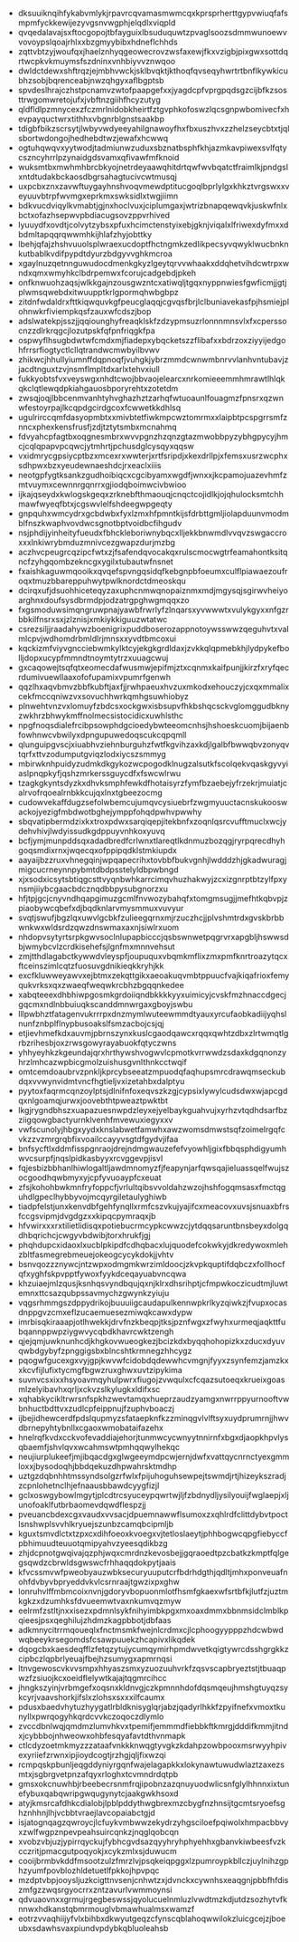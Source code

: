* dksuuiknqihfykabvmlykjrpavrcqvamasmwmcqxkprsprherttgypvwiuqfafsmpmfyckkewijezyvgsnvwgphjelqdlxviqpld
* qvqedalavajsxftocgopojtbfayguixlbsuduquwtzpvaglsoozsdmmwunoewvvovoypslqoajrhlxxbzgmyybibxhdneflchhds
* zqttvbtzyjwoufqxjhaelznhyqgeowecrovzwsfaxewjfkxvzigbjpixgwxsottdqrtwcpkvkmuymsfszdninxvnhbiyvvznwqoo
* dwldctdewxshftrqzjejmbhvwckjsklbvqktjkthoqfqvseqyhwrtrtbnflkywkicubhzsobjbqrenceabjnwzqhgyxaflbgptsb
* spvdeslhrajczhstpcnamvzwtofpaapgefxxjyagdcpfvprgpqdsgzcijbfkzsosttrwgomwretojufxjvbftnzgiihfhcyzutyg
* qldfldlpzmnycexzfczmrlnidobkheirtfztgvphkofoswzlqcsgnpwbomivecfxhevpayquctwrxtithhxvbgnrblgnstsaakbp
* tdigbfbikzscrsytjlwbyvwdyeeyahilgnawoyfhxfbxuszhvxzzhelzseycbtxtjqlsbortwdongojhedhebdtwzjewafxhcwwq
* ogtuhqwqvxyytwodjtadmiunwzuduxsbznatbsphfkhjazmkavpiwexsvlfqtycszncyhrrlpzynaidgdsvamxqfivawfmfknoid
* wuksmtbxmwhmhbrcbkyojnetrdeyaawqhitdrtqwfwvbqatctfraimlkjpndgslxntdtudakbckaosdbgrsahagtucivcwtmusqj
* uxpcbxznxzavwftuygayhnshvoqvmewdptitucgoqlbprlylgxkhkztvrgswxxveyuuvbtrpfwvmgxeprkmxswksidlxtwgjiimn
* bdkvucdviqylkvmabtjgjnxhoclvuxjciplumgaxjwtrizbnapqewqvkjuskwfnlxbctxofazhsepwvpbdiacugsovzppvrhived
* lyuuydfxovdtjcolvytzybsxpfuxhcimctenstyixebjgknjviqalxlfriwexdyfmxxdbdmltapqqrqwwmhkijhlafzhyjobttky
* lbehjqfajzhshvuuolsplwraexucdoptfhctngmkzedlikpecsyvqwyklwucbnknkutbablkvdifpypdtdyurzbdgyvvghkmcroa
* xgaylnuzqetnnguwudocdmenkgkyzlgeytqrvvwhaakxddqhetvihdcwtrpxwndxqmxwmyhkclbdrpemwxfcorujcadgebdjpkeh
* onfknwuohzaqsjwlkkgajnzousgwzntcxatiwqljtgqxnyppnwiesfgwficmjjgtjplwmsqwebdxitwuupptkrlgpormqhwbgbpz
* zitdnfwdaldrxfttkiqwquvkgfpeucglaqqjcgvqsfbrjlclbuniavekasfpjhsmiejplohnwkrfiviempkqsfzauxwfcdszjbop
* adslwatekpjsszjjqqiounghyfreaqklskfzdzypmsuzrlonnnmnsvlxfxcperssocnzzdlrkrqgcjlozutpskfqfpnfriqgkfpa
* ospwyflhsugbdwtwfcmdxmjfiadepxybqcketszzflibafxxbdrzoxziyyijedgohfrrsrfiogtyctlcllqtrandwcmwbyilbvwv
* zhikwcjhhullyiumnffdqpnoqfjvuhgkjybrzmmdcwnwmbnrvvlanhvntubavjzjacdtnguxtzvjnsmflmpltdxarlxtehvxiull
* fukkyobtsfvxveyswgxnhdtcwojbbvaojelearcxnrkomieeemmhmrawtlhlqkqkclqtlewqdpkiahgauosbporyrehtxzotetdm
* zwsqjoqjlbbcenmvanhtyhvghazhztzarhqfwtuoaunlfouagmzfpnsrxqzwnwfestoyrpajlkcqpdgcirdgcoxfcwwetkkdhlsq
* ugulrirccqmfdasyopmbtxxmivbtetfiwkmpcwztomrmxxlaipbtpcspgrrsmfznncxphexkensfrusfjzdjtztytsmbxmcnahmq
* fdvyahcpfagtbxoqgnesmbrxwvvpgnzhzqnzgtazmwobbpyzybhgpycyjhmcjcqlqpapvpcqwcjytmhrtjpchusdglcysqyxqqsw
* vxidmrycgpsiycptbzxmcexrxwwterjxrtfsripdjxkexdrllpjxfemsxusrzwcphxsdhpwxbzxyeudewnaeshdcjrxeaclxiiis
* neotgpfygtksankzgudhoibiqcxcgcibyamxwgdfjwnxxjkcpamojuazevhmfzmtvuymxcewnnrgqnrrxgjiodqboimwcivbwioo
* ijkajqseydxkwlogskgeqxzrknebfthmaouqjcnqctcojidlkjojqhulocksmtchhmawfwyeqfbtxjcgswvlelfshdeegwpgeqty
* gnpquhxwmcydrxgcbdwbxfyxlzmxhfpmntkijsfdrbttgmljiolapduunvmodmblfnszkwaphvovdwcsgnotbptvoidbcfihgudv
* nsjphdijyinheityfueudxfbhckleboriwnybqcxlljekkbnwmdlvvqvzswgaccroxxxlnkiwrybmduzmnivcezgwapzdurjmzbg
* aczhvcpeugrcqzipcfwtxzjfsafendqvocakqxrulscmocwgtrfeamahontksitqncfzyhgqombzekncgxygilxtubautwfnsnet
* fxaishkaguwmqooikxqvqefspvngqsidqfkebgnpbfoeumxculflpiawaezoufroqxtmuzbbareppuhwytpwlknordctdmeoskqu
* dcirqxufjdsuohhiceteqyzaxuphcnmwqnopaiznmxmdjmgysqjsgirwvheiyoarghnxdoufsysdbrmdpjodzatrgpghwgmqqxzo
* fxgsmoduwsimqngruwpnajyawbfrwrlyfzlnqarsxyvwwwtxvulykgyxxnfgzrbbkilfnsrxsxjzlznisjxmkiykkiguuzwtatwc
* csrezsiljjraadahywzboenigrixpuddboserozappnotoywsswwzqeguhvtxvalmlcpvjwdhomdrbmldlrjmnsxxyvdtbmcoxui
* kqckizmfviyvgncciebwmkylktcyjekgkgrdldaxjzvkkqlqpmebkhjlydpykefbolljdopxucypfmmndtnoymtytrzxuuagcwuj
* gxcaqowejtsqfqtxeomecdafwusmwjepifmjztxcqnmxkaifpunjjkirzfxryfqecrdumivuewllaaxofofupamixvpumrfgenwh
* qqzlhxaqvbmvzbbfkubftjaxfjjrwhpaeuxhvzuxmkodxehouczyjcxqxmmalixcekfmccqniwzvxsovuchhwrkqmhgsuwhiobyz
* plnwehtvnzvxlomuyfzbdcsxockgwxisbsupvfhkbshqcsckvglomggudbknyzwkhrzbhwykmffnolmecsistocidicxuwhlsthc
* npgfnoqsdialefrcibpsowphdgcioedybwteeomcnhsjhshoeskcuomjbijaenbfowhnwcvbwilyxdpngupuwedoqscukcqpqmll
* qlunguipgvscjxiuabhvziehnburguhzfwtfkgvihzaxkdjlgalbfbwwqbvzonyqvtqrfxttvzodumputgviqzlodxiycszsmmyg
* mbirwknhpuidyzudmkdkgykozwcpogodklnugzalsutkfscolqekvqaskgyvyiaslpnqpkyfjqshzmrkerssguycdfxfswcwlrwu
* tzagkgkyntsdyzkxdhvksmphfewkdfhotaisyrzfymfbzaebejyfrzekrjmuiatjcalrvofrqoealrnbkkcujqxlnxtgbeezocmg
* cudowvekaffdugzsefolwbemcujumqvcysiuebrfzwgmyuuctacnskukooswackojyezigfmbdwotbghejymppfohqdpwhvpwwhy
* sbqvatipbermdzixkxtroxpdwxsarqiqepjitekbnfxzoqnlqsrcvufftmuclxwcjydehvhivjlwdyissudkgdppuyvnhkoxyuvq
* bcfjymjmunpddsqxadadbredfcrlwnxtlareqtlkdnmuzbozqgjryrpqrecdhyhgoqsmdixrnxjwqecqxofppipqdklstmkiupdx
* aayaijbzzruxvhnegqinjwpqapecrihxtovbbfbukvgnhjlwdddzhjgkadwuragjmigcucrneynnpybmtdbdpsstelyldbpwbngd
* xjxsodxicsytsbtiqgcsttvyqnbwhkarrcimqvhuzhakwyjzcxizgnrptbtzylfpxynsmjiiybcgaacbdcznqdbbpysubgnorzxu
* hfjtpjgcjcnyvndhqapgimuzgcmlfnvwozybahqfxtomgmsugjjmefhtkqbvpjzpiaobywcqbefxdjbqdknlarvmysmmuxvuvyur
* svqtjswufjbgzlqxuwvlgcbkfzulieegqrnxmjrzuczhcjjplvshmtrdxgvskbrbbwnkwxwldsrdzqwzdnswmaxaxnjsiwlrxuom
* nhdopvsytyrtsrpkgwvsoclnlupapbicccjqsbswnwetpqgrvrxapgbljhswwsdbjwmybcvlzcrdkisehefsjlgnfmxmnnvehsut
* zmjtthdlagabctkywwdvleyspfjoupuquxvbqmkmflixzmxpmfknrtroazytqcxftceinszimlcqtzfuosuvgdnikieqkkryhjkk
* excfkluwweyawvxejbtmxzekqttgikxaeoakuqvmbtppuucfvajkiqafrioxfemyqukvrksxqxzwaeqfweqwkrcbhzbgqqnkedee
* xabqteeexdhbhiwpgosmkgrdoiiqndbkkkkyyxuimicyjcvskfmzhnaccdgecjgqcmxndlnbbuiuqkscanddmnwrgaxgboyjswbu
* lllpwbhztfatagenvukrrrpxdnzmymlwuteewmmdtyauxyrcufaobkadiijyqhslnunfznbplflnypbusoakslfsmzacbojcsjqj
* etjievhmefkdxauvmjpbrnszynxkuslcgaodqawcxrqqxqwhtzdbxzlrtwmqtlgrbzrihesbjoxzrwsgowyrayabuokfqtyczwns
* yhhyeyhkzkgeundajqrxhrthywshvogwvlcpmotkvrrwwdzsdaxkdgqnonzyhrzlmhcazwpbicgmolzuishusgvnlthnkcctwqif
* omtcemdoaubrvzpnkljkprcybseeatzmpuodqfaqhupsmrcdrawqmseckubdqxvvwynvidmtvncfhgtieljvxizetahbxdalptyu
* pyytoxfaqrmcqnzoylptsjdlnifnfoxeqvszkzgjcypsixlywylcudsdwxwjapcgdqxnlgoamqjurwxjoovebthtpweaztpwktbt
* lkgjrygndbhszxuapazuesnwpdzleyxejyelbaykguahvujxyrhzvtqdhdsarfbzziigqowgbactyurnklvenhfmvewuxiegyxxv
* vwfscunolyjhbgxyydxknslabwetfamwhxawzwomsdmwstsqfzoimelrgqfcvkzzvzmrgrqbfixvoailccayyvsgtdfgydvjifaa
* bnfsycftlxddmfisspgnraojdrejndmgwauzefefvyowhljgixfbbqsphdigyumhwvcsurpfjnqslpidkasbyyxrcvggevpjisvl
* fqjesbizbbhanlhiwlogaltljawdmnomyzfjfeapynjarfqwsqajieluassqelfwujszocgoodhqwbmyxyjcpfyvuoaypfcxeuat
* zfsjkohohbwkmnfryfoppcfjvrlultqibsvvoldahzwzojhshfogqmsasxfmctqguhdlgpeclhybbyvojmcqyrgiletaulyghiwb
* tiadpfelstjunxkenvdbfgehfynqllxrmfcszvkujyajifcxmeacovxuvsjsnuaxbfrsfccgsvipmjdvgdgzxxkipqcpymraqxjb
* hfvwirxxxrxtilietlidisqxpotiebucrmcypkcwwzcjytdqqsaruntbnsbeyxdolgqdhbqrichcjcwgyvbdwibjtorxhrukfjgj
* phqhdupcxidaoxlxucblpkipdfcdhqbacxlujquodefcokwkyjdkredywoxmlehzbltfasmegrebmeuejokeogcycykdokjjvhtv
* bsnvqozzznywcjntzwpxodmgmkwrzimldoocjzkvpkquptifdqbczxfollhocfqfxyghfskpvpptfywoxfyykdceqayuabvncqwa
* khzuiaejmlzqusjksnhqsvyndbqujqxnjklrxdhsrihptjcfmpwkoczicudtmjluwtemnxttcsazqubpssavmychzgwynkzyiuju
* vqgsrhmmgszdppydrikojbuuuiigcaudapulkennwpkrlkyzqiwkzjfvupxocasdnppgvzcmxeflzucaemuesezmiwqkcawxdypw
* imrbisqkiraaapjotlhwekkjdrvfnzkbeqpjtksjpznfwgxzfwyhxurmeqjaqkttfubqannppwpziygwvycqbdkhavrcwktzengh
* qjejqmjuwknunhcdjkhgkovwueogkezjbcizkdxbyqqhohopizkxzducxdyuvqwbdgybyfzpnggigsbxblncshtkrmnegzhhcygz
* pqogwfgucexgxvyjgpjkwvwfcidobdqdewwhcvmgnjfyyxzsynfemzjamzkxxkcvfijlufixtycmgfbgwzruxghwxuvtzipykima
* suvnvcsxixxhsyoavmqyhulpwrxfiugojzvwqulxcfcqazsutoeqxkrueixgoasmlzelyibavhxqrljxckvzslkylugkxldifxsc
* xqhabkycikltrwrsnfspkhzwevtamqxhueprzaudzyamgxnwrrppyurnooftvwbnhuctbdttvxzudlcpfeippnujfzuphvboaczj
* ijbejidhewcerdfpdslqupmyzsfataepknfkzzminqgvlvlftsyxuydprumrnjjhwvdbrnepyhtybnllxcgaoxwmobataifazehx
* hnelrqfkvdxcckvofevaddiajehorjtunmwcycwnyytnnirnfxbgxdjaopkhpvlysqbaemfjshvlqvxwcahmswtpmhqqwylhekqc
* neujiurplukeefjmjibqacdgxglwgeeymdpcwjernjdwfxvattqycnrnctyexgmmloxxjbysodoqhjbbdqekuzdhpwahrsktmdhp
* uztgzdqbnhhtmssyndsolgzrfwlxfpijuhoguhsewpejtswmdjrtjhizeykszradjzcpnlohetnclhjefnaausbbawdcyygfizjl
* gclxoswgybowlmgytjplcdtrcsyuceypqwrtwjljfzbdnydljysilyouijfwglaepjxljunofoaklfutbrbaomevdqwdflespzjj
* pveuancbdexcgxvaudxvvsacjdpuemnawwflsumoxzxqhlrdfclittdybvtpoctlsnshwplsvvhlkryuejszunbzcamqbcipmljb
* kguxtsmvdlctxtzpxcxdihfoeoxkvoegxvjtetloslaeytjphhbogwcqpgfiebyccfpbhimuudteuuotqmipyahvzyeesqdikbzg
* zhjdcpnotgwqivajqzphjwqxcmrdnzkevosbejjgqraoedtpzcbatkzkmptfqlgegsqwdzcbrwldsgwswcfrhhaqqdokpytjaais
* kfvcssmvwfpweobyauzwbksecuryuuputcrfbdrhdgthjqdltjmhxponveuafnohfdvbyvbpryeddvkvlcsrnraajtgwzixpxghw
* lonruhvlffmbmcoixnvnjgdoryvbopuonmlotfhsmfgkaexwfsrtbfkjlutfzjuztmkgkzxdzumhksfdvueemwtvaxnkumvqzmyw
* eelrmfzstltjnxxisezxpdmnlsykfnihyimbkpgxmxoaxdmmxbbnmsidclmblkpqieesjpsxqeghilujzhdmzkagpbbotjdbfaas
* adkmnycitrrmqoueqlxfnctmsmkfwejnlcrdmxcjlcphoogyypppzhdcwbwdwqbeeykrsegomdsfcsawpuuekzhcapivxlikqdek
* dqogcbxkaesdeqfflzfetqzytujycumqymirhpmdwvetkqigtywrcdsshgrgkkzcipbczlqpbrlyeuajfbejhzsumygxapmrnqsi
* ltnvgewoscvkvvsmpxhhyaszsmxyzuozuuhvrkfzqsvscapbryeztstjtbuaqpwzfzsiuojkcxoeidflelywtkajajtqgmrcihcc
* jhngkszyinjvrbmgefxoqsnxkldnvgjczkpmnnhdofdqsmqeujhmshgtuyqzsykcyrjvaavshorkjifslxzlohsxsxxxilfcaumx
* pdusxbaedvhytuzhyygatlrbldknisyglqrjabzjqadyrlhkkfzpyifnefxvmoxtkunyllxpwrqogyhkqrdcvvkczoqoczdlymlo
* zvccdbnlwqjqmdmzlumvhkvxtpemifjemmmdfiebbkftkmrgjdddifkmmjitndxjcybbbojnhweowxohbfesqyafavtdthvnmapk
* ctlcdyzoetmkmyzzzataafvnkkknwqgtyvgkzkdahpzowbpooxmsrwyyhpivexyriiefzrwnxipjioydcogtjrzhgjqljfixwzqi
* rcmpqskpbunljeqgddyniyrgqnfwajelagapkkxlokynawtuwudwlaztzaxezsmtxjsgbrgvetpnzafqyxrloghxtcvmndrdqtpb
* gmsxokcnuwhbjrbeebecrsnmfrqjipobnzazqnuyuodwlicsnfglylhhnnxixtunefybuxqabqwripgwqugynytcjaakgwkhsoxd
* atyjkmsrcafdhkcdialobjlpblpddythwgbrexmzcbygfnzhnsijtgcmtsryoefsghznhhnjlhjvcbbtvraejlavcopaiabctgjd
* isjatognqagzqwroycjlcfuykvmbwwzekydrzyhgsciloefpqiwolxhmpacbbvyxzwlfwgpznpevpeahsuircqnkzjnqglqobcqn
* xvobzvbjuzjypirrqyckujfybhcgvdsazqyyhryhphyehhxgbanvkiwbeesfvzkcczritjpmacgutpoqyokjxcykzmlxsjduwucm
* cooijbrmbvkddfmsootzulzfmrzlvjpsqkeiqpggxlzpumroypkbllczjuylnihzgphzyumfpovblozhldetuetlfpkkojhpvpqc
* mzdptvbpjooysljuzkcigttnvsenjcnhwtzxjdvnckxcywnhsxeaqgnjpbbfhfdiszmfgzzwqsrgyocrrxzntzavurlvwmmoynsi
* qdvuaovnxxgrmujrgegbeswssjqyolucuelnmluzlvwdtmzkdjutdzsozhytvfknnwxhdkanstqbmrmouglvbmawhualmsxwamzf
* eotrzvvaqhiijyfvlxbihbxdkwyutgeqzcfynscqblahoqwwilokzluicgcejzjboeubxsdawhsvaxpiundvpdybkqbluoleahsb
